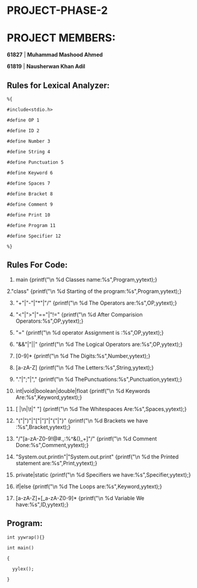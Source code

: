 # PROJECT-PHASE-2

# PROJECT MEMBERS:

**61827** | **Muhammad Mashood Ahmed**
  
**61819** | **Nausherwan Khan Adil**

## Rules for Lexical Analyzer:

    %{

    #include<stdio.h>

    #define OP 1

    #define ID 2

    #define Number 3
    
    #define String 4
    
    #define Punctuation 5

    #define Keyword 6

    #define Spaces 7

    #define Bracket 8

    #define Comment 9
    
    #define Print 10
    
    #define Program 11

    #define Specifier 12

    %}
    
    
    

## Rules For Code:

1.	main {printf("\n %d Classes name:%s",Program,yytext);}

2."class" {printf("\n %d Starting of the program:%s",Program,yytext);}

3.	"+"|"-"|"*"|"/" {printf("\n %d The  Operators are:%s",OP,yytext);}

4.	"<"|">"|"=="|"!=" {printf("\n %d After Comparision Operators:%s",OP,yytext);}

5.	"=" {printf("\n %d operator Assignment is :%s",OP,yytext);}

6.	"&&"|"||" {printf("\n %d The Logical Operators are:%s",OP,yytext);}

7.	[0-9]* {printf("\n %d The Digits:%s",Number,yytext);}

8.	[a-zA-Z] {printf("\n %d The Letters:%s",String,yytext);}

9.	"."|";"|"," {printf("\n %d ThePunctuations:%s",Punctuation,yytext);}

10.	int|void|boolean|double|float {printf("\n %d Keywords Are:%s",Keyword,yytext);}

11.	[ |\n|\t|" "] {printf("\n %d The Whitespaces Are:%s",Spaces,yytext);}

12.	"("|")"|"["|"]"|"{"|"}" {printf("\n %d Brackets we have :%s",Bracket,yytext);}

13.	"/"[a-zA-Z0-9!@#.,:$%^&()_+]|"/"[a-zA-Z0-9!@#$%^&()_+]"/" {printf("\n %d Comment Done:%s",Comment,yytext);}

14.	"System.out.println"|"System.out.print" {printf("\n %d the Printed statement are:%s",Print,yytext);}

15.	private|static {printf("\n %d Specifiers we have:%s",Specifier,yytext);}

16.	if|else {printf("\n %d The Loops are:%s",Keyword,yytext);}

17.	[a-zA-Z]+[_a-zA-Z0-9]* {printf("\n %d Variable We have:%s",ID,yytext);}





## Program:
    int yywrap(){}
    
    int main()

    {

      yylex();

    }
